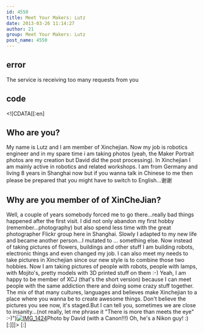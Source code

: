 ```yaml
---
id: 4550
title: Meet Your Makers: Lutz
date: 2013-03-26 11:14:27
author: 21
group: Meet Your Makers: Lutz
post_name: 4550
---
```


## error
The service is receiving too many requests from you

## code
 <!\[CDATA\[\[:en\]

## Who are you?

My name is Lutz and I am member of Xinchejian. Now my job is robotics engineer and in my spare time i am taking photos (yeah, the Maker Portrait photos are my creation but David did the post processing). In Xinchejian I am mainly active in robotics and related workshops. I am from Germany and living 8 years in Shanghai now but if you wanna talk in Chinese to me then please be prepared that you might have to switch to English...谢谢

## Why are you member of of XinCheJian?

Well, a couple of years somebody forced me to go there...really bad things happened after the first visit. I did not only abandon my first hobby (remember...photography) but also spend less time with the great photographer Flickr group here in Shanghai. Slowly I adapted to my new life and became another person...I mutated to ... something else. Now instead of taking pictures of flowers, buildings and other stuff I am building robots, electronic things and even changed my job. I can also meet my needs to take pictures in Xinchejian since our new style is to combine those two hobbies. Now I am taking pictures of people with robots, people with lamps, with Mojito's, pretty models with 3D printed stuff on them :-) Yeah, I am happy to be member of XCJ (that's the short version) because I can meet people with the same addiction there and doing some crazy stuff together. The mix of that many cultures, languages and believes make Xinchejian to a place where you wanna be to create awesome things. Don't believe the pictures you see now, it's staged.But I can tell you, sometimes we are close to insanity...(not really, let me phrase it "There is more than meets the eye" :-)")[![IMG_1424](http://139.162.84.35/wp-content/uploads/2013/03/IMG_1424.jpg)](http://139.162.84.35/wp-content/uploads/2013/03/IMG%5F1424.jpg)Photo by David (with a Canon!!!) Oh, he's a Nikon guy! :) \[:\]\]\]> \[:\]
